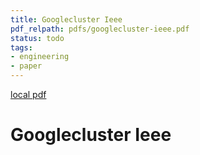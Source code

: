 ```yaml
---
title: Googlecluster Ieee
pdf_relpath: pdfs/googlecluster-ieee.pdf
status: todo
tags:
- engineering
- paper
---
```


[local pdf](../../../pdfs/googlecluster-ieee.pdf)

# Googlecluster Ieee
